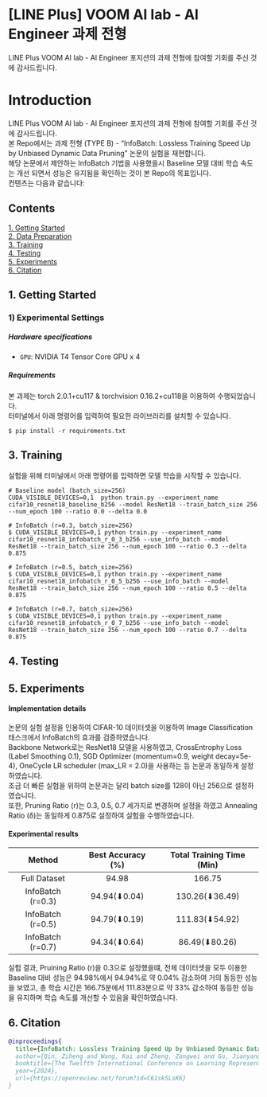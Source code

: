 # [LINE Plus] VOOM AI lab - AI Engineer 과제 전형
LINE Plus VOOM AI lab - AI Engineer 포지션의 과제 전형에 참여할 기회를 주신 것에 감사드립니다.

# Introduction
LINE Plus VOOM AI lab - AI Engineer 포지션의 과제 전형에 참여할 기회를 주신 것에 감사드립니다. <br>
본 Repo에서는 과제 전형 (TYPE B) - “InfoBatch: Lossless Training Speed Up by Unbiased Dynamic Data Pruning” 논문의 실험을 재현합니다. <br>
해당 논문에서 제안하는 InfoBatch 기법을 사용했을시 Baseline 모델 대비 학습 속도는 개선 되면서 성능은 유지됨을 확인하는 것이 본 Repo의 목표입니다. <br>
컨텐츠는 다음과 같습니다:

## Contents
[1. Getting Started](#1-getting-started) <br>
[2. Data Preparation](#2-data-preparation) <br>
[3. Training](#3-training) <br>
[4. Testing](#4-testing) <br>
[5. Experiments](#5-experiments) <br>
[6. Citation](#6-citation) 

## 1. Getting Started
### 1) Experimental Settings
##### Hardware specifications <br>
- ```GPU```: NVIDIA T4 Tensor Core GPU x 4
##### Requirements <br>
본 과제는 torch 2.0.1+cu117 & torchvision 0.16.2+cu118을 이용하여 수행되었습니다. <br>
터미널에서 아래 명령어를 입력하여 필요한 라이브러리를 설치할 수 있습니다.
``` 
$ pip install -r requirements.txt
```

## 3. Training
실험을 위해 터미널에서 아래 명령어를 입력하면 모델 학습을 시작할 수 있습니다.
```
# Baseline model (batch_size=256)
CUDA_VISIBLE_DEVICES=0,1  python train.py --experiment_name cifar10_resnet18_baseline_b256 --model ResNet18 --train_batch_size 256 --num_epoch 100 --ratio 0.0 --delta 0.0

# InfoBatch (r=0.3, batch_size=256)
$ CUDA_VISIBLE_DEVICES=0,1 python train.py --experiment_name cifar10_resnet18_infobatch_r_0_3_b256 --use_info_batch --model ResNet18 --train_batch_size 256 --num_epoch 100 --ratio 0.3 --delta 0.875

# InfoBatch (r=0.5, batch_size=256)
$ CUDA_VISIBLE_DEVICES=0,1 python train.py --experiment_name cifar10_resnet18_infobatch_r_0_5_b256 --use_info_batch --model ResNet18 --train_batch_size 256 --num_epoch 100 --ratio 0.5 --delta 0.875

# InfoBatch (r=0.7, batch_size=256)
$ CUDA_VISIBLE_DEVICES=0,1 python train.py --experiment_name cifar10_resnet18_infobatch_r_0_7_b256 --use_info_batch --model ResNet18 --train_batch_size 256 --num_epoch 100 --ratio 0.7 --delta 0.875
```

## 4. Testing

## 5. Experiments
#### Implementation details
논문의 실험 설정을 인용하여 CIFAR-10 데이터셋을 이용하여 Image Classification 태스크에서 InfoBatch의 효과를 검증하였습니다. <br>
Backbone Network로는 ResNet18 모델을 사용하였고, CrossEntrophy Loss (Label Smoothing 0.1), SGD Optimizer (momentum=0.9, weight decay=5e-4),
OneCycle LR scheduler (max_LR = 2.0)을 사용하는 등 논문과 동일하게 설정하였습니다. <br>
조금 더 빠른 실험을 위하여 논문과는 달리 batch size를 128이 아닌 256으로 설정하였습니다. <br>
또한, Pruning Ratio (r)는 0.3, 0.5, 0.7 세가지로 변경하며 설정을 하였고 Annealing Ratio (δ)는 동일하게 0.875로 설정하여 실험을 수행하였습니다. 

#### Experimental results
|Method|Best Accuracy (%)|Total Training Time (Min)|
|:---:|:---:|:---:|
|Full Dataset|94.98|166.75|
|InfoBatch (r=0.3)|94.94(⬇0.04)|130.26(⬇36.49)|
|InfoBatch (r=0.5)|94.79(⬇0.19)|111.83(⬇54.92)|
|InfoBatch (r=0.7)|94.34(⬇0.64)|86.49(⬇80.26)|

실험 결과, Pruining Ratio (r)을 0.3으로 설정했을떄, 전체 데이터셋을 모두 이용한 Baseline 대비 성능은 94.98%에서 94.94%로 약 0.04% 감소하여 거의 동등한 성능을 보였고,
총 학습 시간은 166.75분에서 111.83분으로 약 33% 감소하여 동등한 성능을 유지하며 학습 속도를 개선할 수 있음을 확인하였습니다. 

## 6. Citation
```bibtex
@inproceedings{
  title={InfoBatch: Lossless Training Speed Up by Unbiased Dynamic Data Pruning},
  author={Qin, Ziheng and Wang, Kai and Zheng, Zangwei and Gu, Jianyang and Peng, Xiangyu and Zhaopan Xu and Zhou, Daquan and Lei Shang and Baigui Sun and Xuansong Xie and You, Yang},
  booktitle={The Twelfth International Conference on Learning Representations},
  year={2024},
  url={https://openreview.net/forum?id=C61sk5LsK6}
}
```

